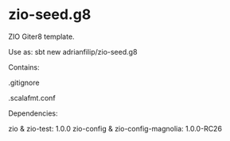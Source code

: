 # zio-seed.g8
ZIO Giter8 template.

Use as: sbt new adrianfilip/zio-seed.g8 

Contains:

.gitignore

.scalafmt.conf

Dependencies:

zio & zio-test: 1.0.0
zio-config & zio-config-magnolia: 1.0.0-RC26


